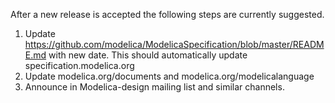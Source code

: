 After a new release is accepted the following steps are currently suggested.

1. Update https://github.com/modelica/ModelicaSpecification/blob/master/README.md with new date. This should automatically update specification.modelica.org
1. Update modelica.org/documents and modelica.org/modelicalanguage
1. Announce in Modelica-design mailing list and similar channels.
